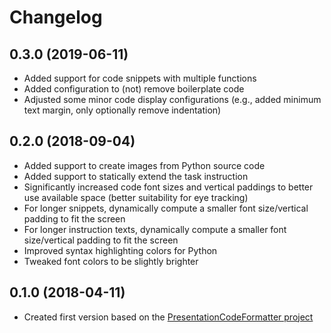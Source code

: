 # Changelog #

## 0.3.0 (2019-06-11)
- Added support for code snippets with multiple functions
- Added configuration to (not) remove boilerplate code
- Adjusted some minor code display configurations (e.g., added minimum text margin, only optionally remove indentation)

## 0.2.0 (2018-09-04)

- Added support to create images from Python source code
- Added support to statically extend the task instruction
- Significantly increased code font sizes and vertical paddings to better use available space (better suitability for eye tracking)
- For longer snippets, dynamically compute a smaller font size/vertical padding to fit the screen
- For longer instruction texts, dynamically compute a smaller font size/vertical padding to fit the screen
- Improved syntax highlighting colors for Python
- Tweaked font colors to be slightly brighter

## 0.1.0 (2018-04-11)

- Created first version based on the [PresentationCodeFormatter project](https://github.com/peitek/PresentationCodeFormatter)